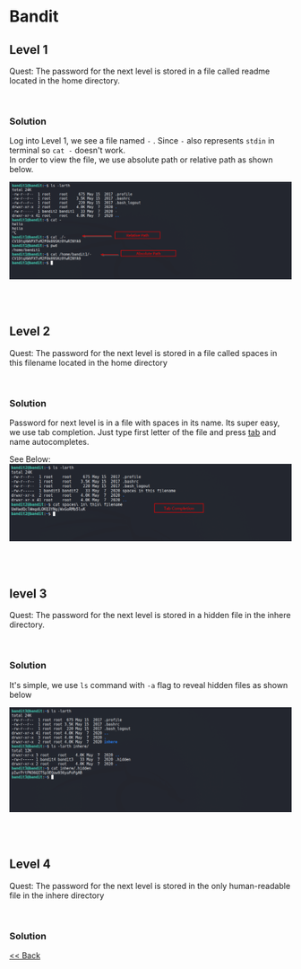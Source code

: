 # Bandit

## Level 1
Quest: The password for the next level is stored in a file called readme located in the home directory.

<br/>

### Solution
Log into Level 1, we see a file named `-` . Since `-` also represents `stdin` in terminal so `cat -` doesn't work.<br/>
In order to view the file, we use absolute path or relative path as shown below.

![Level 1 Image](./images/Level1.png)

<br/>
<br/>

## Level 2

Quest: The password for the next level is stored in a file called spaces in this filename located in the home directory

<br/>

### Solution

Password for next level is in a file with spaces in its name. Its super easy, we use tab completion. Just type first letter of the file and press <u>tab</u> and name autocompletes.<br/>

See Below:
![Level 2 Image](./images/Level2.png)

<br/>
<br/>

## level 3

Quest: The password for the next level is stored in a hidden file in the inhere directory.

<br/>

### Solution
It's simple, we use `ls` command with `-a` flag to reveal hidden files as shown below

![Level 3 Image](./images/Level3.png)

<br/>
<br/>

## Level 4

Quest: The password for the next level is stored in the only human-readable file in the inhere directory

<br/>

### Solution



[<< Back](https://grey-fish.github.io/Bandit/index.html)
